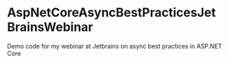# AspNetCoreAsyncBestPracticesJetBrainsWebinar
Demo code for my webinar at Jetbrains on async best practices in ASP.NET Core
